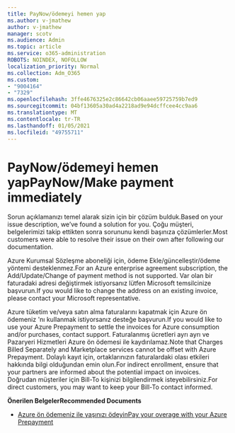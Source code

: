 ```yaml
---
title: PayNow/ödemeyi hemen yap
ms.author: v-jmathew
author: v-jmathew
manager: scotv
ms.audience: Admin
ms.topic: article
ms.service: o365-administration
ROBOTS: NOINDEX, NOFOLLOW
localization_priority: Normal
ms.collection: Adm_O365
ms.custom:
- "9004164"
- "7329"
ms.openlocfilehash: 3ffe4676325e2c86642cb06aaee59725759b7ed9
ms.sourcegitcommit: 04bf13605a30ad4a2218ad9e94dcffcee4cc9aa6
ms.translationtype: MT
ms.contentlocale: tr-TR
ms.lasthandoff: 01/05/2021
ms.locfileid: "49755711"
---
```

# <a name="paynowmake-payment-immediately"></a><span data-ttu-id="6019c-102">PayNow/ödemeyi hemen yap</span><span class="sxs-lookup"><span data-stu-id="6019c-102">PayNow/Make payment immediately</span></span>

<span data-ttu-id="6019c-103">Sorun açıklamanızı temel alarak sizin için bir çözüm bulduk.</span><span class="sxs-lookup"><span data-stu-id="6019c-103">Based on your issue description, we’ve found a solution for you.</span></span> <span data-ttu-id="6019c-104">Çoğu müşteri, belgelerimizi takip ettikten sonra sorununu kendi başınıza çözümlerler.</span><span class="sxs-lookup"><span data-stu-id="6019c-104">Most customers were able to resolve their issue on their own after following our documentation.</span></span>

<span data-ttu-id="6019c-105">Azure Kurumsal Sözleşme aboneliği için, ödeme Ekle/güncelleştir/ödeme yöntemi desteklenmez.</span><span class="sxs-lookup"><span data-stu-id="6019c-105">For an Azure enterprise agreement subscription, the Add/Update/Change of payment method is not supported.</span></span> <span data-ttu-id="6019c-106">Var olan bir faturadaki adresi değiştirmek istiyorsanız lütfen Microsoft temsilcinize başvurun.</span><span class="sxs-lookup"><span data-stu-id="6019c-106">If you would like to change the address on an existing invoice, please contact your Microsoft representative.</span></span>

<span data-ttu-id="6019c-107">Azure tüketim ve/veya satın alma faturalarını kapatmak için Azure ön ödemeniz 'nı kullanmak istiyorsanız desteğe başvurun.</span><span class="sxs-lookup"><span data-stu-id="6019c-107">If you would like to use your Azure Prepayment to settle the invoices for Azure consumption and/or purchases, contact support.</span></span> <span data-ttu-id="6019c-108">Faturalanmış ücretleri ayrı ayrı ve Pazaryeri Hizmetleri Azure ön ödemesi ile kaydırılamaz.</span><span class="sxs-lookup"><span data-stu-id="6019c-108">Note that Charges Billed Separately and Marketplace services cannot be offset with Azure Prepayment.</span></span> <span data-ttu-id="6019c-109">Dolaylı kayıt için, ortaklarınızın faturalardaki olası etkileri hakkında bilgi olduğundan emin olun.</span><span class="sxs-lookup"><span data-stu-id="6019c-109">For indirect enrollment, ensure that your partners are informed about the potential impact on invoices.</span></span> <span data-ttu-id="6019c-110">Doğrudan müşteriler için Bill-To kişinizi bilgilendirmek isteyebilirsiniz.</span><span class="sxs-lookup"><span data-stu-id="6019c-110">For direct customers, you may want to keep your Bill-To contact informed.</span></span>

<span data-ttu-id="6019c-111">**Önerilen Belgeler**</span><span class="sxs-lookup"><span data-stu-id="6019c-111">**Recommended Documents**</span></span>

- [<span data-ttu-id="6019c-112">Azure ön ödemeniz ile yaşınızı ödeyin</span><span class="sxs-lookup"><span data-stu-id="6019c-112">Pay your overage with your Azure Prepayment</span></span>](https://docs.microsoft.com/azure/cost-management-billing/manage/ea-portal-enrollment-invoices#pay-your-overage-with-your-azure-prepayment)
